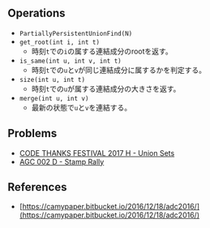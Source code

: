 ## Operations

- `PartiallyPersistentUnionFind(N)`
- `get_root(int i, int t)`
	- 時刻`t`での`i`の属する連結成分のrootを返す。
- `is_same(int u, int v, int t)`
	- 時刻`t`での`u`と`v`が同じ連結成分に属するかを判定する。
- `size(int u, int t)`
	- 時刻`t`での`u`が属する連結成分の大きさを返す。
- `merge(int u, int v)`
	- 最新の状態で`u`と`v`を連結する。

## Problems

- [CODE THANKS FESTIVAL 2017 H - Union Sets](https://atcoder.jp/contests/code-thanks-festival-2017-open/tasks/code_thanks_festival_2017_h)
- [AGC 002 D - Stamp Rally](https://atcoder.jp/contests/agc002/tasks/agc002_d)

## References

- [https://camypaper.bitbucket.io/2016/12/18/adc2016/](https://camypaper.bitbucket.io/2016/12/18/adc2016/)
